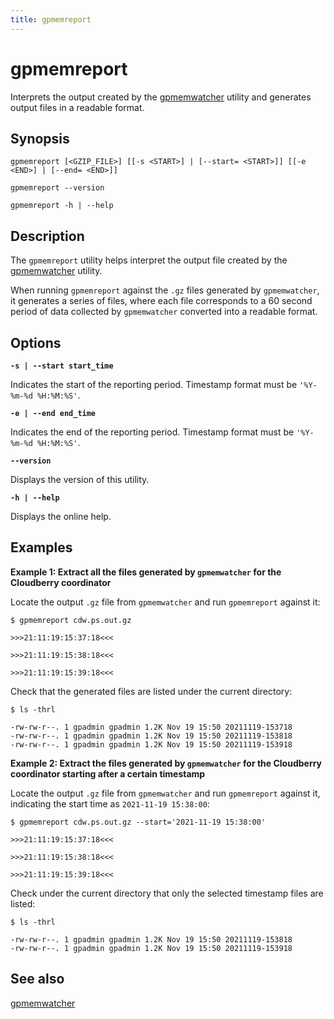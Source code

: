 ```yaml
---
title: gpmemreport
---
```


# gpmemreport

Interprets the output created by the [gpmemwatcher](/docs/db-utilities/db-util-gpmemwatcher.md) utility and generates output files in a readable format.

## Synopsis

```
gpmemreport [<GZIP_FILE>] [[-s <START>] | [--start= <START>]] [[-e <END>] | [--end= <END>]] 
        
gpmemreport --version

gpmemreport -h | --help 
```

## Description

The `gpmemreport` utility helps interpret the output file created by the [gpmemwatcher](/docs/db-utilities/db-util-gpmemwatcher.md) utility.

When running `gpmemreport` against the `.gz` files generated by `gpmemwatcher`, it generates a series of files, where each file corresponds to a 60 second period of data collected by `gpmemwatcher` converted into a readable format.

## Options

**`-s | --start start_time`**

Indicates the start of the reporting period. Timestamp format must be `'%Y-%m-%d %H:%M:%S'`.

**`-e | --end end_time`**

Indicates the end of the reporting period. Timestamp format must be `'%Y-%m-%d %H:%M:%S'`.

**`--version`**

Displays the version of this utility.

**`-h | --help`**

Displays the online help.

## Examples

**Example 1: Extract all the files generated by `gpmemwatcher` for the Cloudberry coordinator**

Locate the output `.gz` file from `gpmemwatcher` and run `gpmemreport` against it:

```shell
$ gpmemreport cdw.ps.out.gz

>>>21:11:19:15:37:18<<<

>>>21:11:19:15:38:18<<<

>>>21:11:19:15:39:18<<<
```

Check that the generated files are listed under the current directory:

```shell
$ ls -thrl

-rw-rw-r--. 1 gpadmin gpadmin 1.2K Nov 19 15:50 20211119-153718
-rw-rw-r--. 1 gpadmin gpadmin 1.2K Nov 19 15:50 20211119-153818
-rw-rw-r--. 1 gpadmin gpadmin 1.2K Nov 19 15:50 20211119-153918
```

**Example 2: Extract the files generated by `gpmemwatcher` for the Cloudberry coordinator starting after a certain timestamp**

Locate the output `.gz` file from `gpmemwatcher` and run `gpmemreport` against it, indicating the start time as `2021-11-19 15:38:00`:

```shell
$ gpmemreport cdw.ps.out.gz --start='2021-11-19 15:38:00'

>>>21:11:19:15:37:18<<<

>>>21:11:19:15:38:18<<<

>>>21:11:19:15:39:18<<<
```

Check under the current directory that only the selected timestamp files are listed:

```shell
$ ls -thrl

-rw-rw-r--. 1 gpadmin gpadmin 1.2K Nov 19 15:50 20211119-153818
-rw-rw-r--. 1 gpadmin gpadmin 1.2K Nov 19 15:50 20211119-153918
```

## See also

[gpmemwatcher](/docs/sys-utilities/db-util-gpmemwatcher.md)
